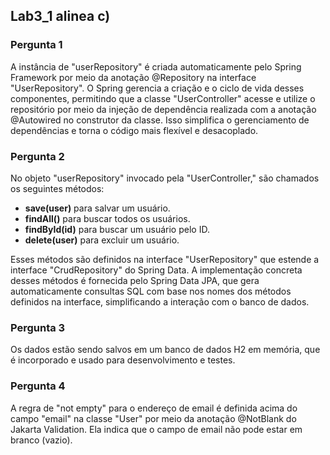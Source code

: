 ## Lab3_1 alinea c)

### Pergunta 1
A instância de "userRepository" é criada automaticamente pelo Spring Framework por meio da anotação @Repository na interface "UserRepository". O Spring gerencia a criação e o ciclo de vida desses componentes, permitindo que a classe "UserController" acesse e utilize o repositório por meio da injeção de dependência realizada com a anotação @Autowired no construtor da classe. Isso simplifica o gerenciamento de dependências e torna o código mais flexível e desacoplado.

### Pergunta 2

No objeto "userRepository" invocado pela "UserController," são chamados os seguintes métodos:

- **save(user)** para salvar um usuário.
- **findAll()** para buscar todos os usuários.
- **findById(id)** para buscar um usuário pelo ID.
- **delete(user)** para excluir um usuário.

Esses métodos são definidos na interface "UserRepository" que estende a interface "CrudRepository" do Spring Data. A implementação concreta desses métodos é fornecida pelo Spring Data JPA, que gera automaticamente consultas SQL com base nos nomes dos métodos definidos na interface, simplificando a interação com o banco de dados.

### Pergunta 3
Os dados estão sendo salvos em um banco de dados H2 em memória, que é incorporado e usado para desenvolvimento e testes.

### Pergunta 4
A regra de "not empty" para o endereço de email é definida acima do campo "email" na classe "User" por meio da anotação @NotBlank do Jakarta Validation. Ela indica que o campo de email não pode estar em branco (vazio).